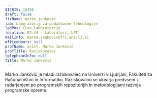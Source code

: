 ```yaml
---
SICRIS: 15295
draft: false
fixName: marko_janković
lab: Laboratorij za podatkovne tehnologije
labPos: Član laboratorija
location: R2.44 - Laboratorij LPT
mailInfo: marko.jankovic@fri.uni-lj.si
officeHours: null
profName: asist. Marko Janković
profTitle: Raziskovalec
telephoneInfo: null
title: Marko Janković
---
```



Marko Janković je mladi raziskovalec na Univerzi v Ljubljani, Fakulteti za Računalništvo in Informatiko.
Raziskovalno se ukvarja predvsem z rudarjenjem po programskih repozitorijih in metodologijami razvoja programske opreme.